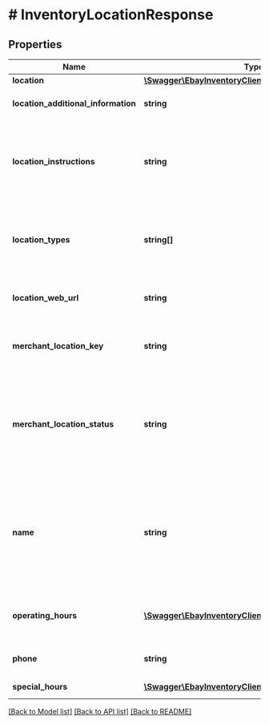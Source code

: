# # InventoryLocationResponse

## Properties

Name | Type | Description | Notes
------------ | ------------- | ------------- | -------------
**location** | [**\Swagger\EbayInventoryClient\Model\Location**](Location.md) |  | [optional]
**location_additional_information** | **string** | This text field provides additional information about an inventory location. This field is returned if it is set for the inventory location. Max length: 256 | [optional]
**location_instructions** | **string** | This text field is used by the merchant to provide special pickup instructions for the store location. This field can help create a pleasant and easy pickup experience for In-Store Pickup and Click and Collect orders. If this field was not set up through a createInventoryLocation or a updateInventoryLocation call, eBay will use the default pickup instructions contained in the merchant&#39;s profile. Max length: 1000 | [optional]
**location_types** | **string[]** | This container defines the function of the inventory location. Typically, an inventory location will serve as a store or a warehouse, but in some cases, an inventory location may be both. The location type of an inventory location defaults to WAREHOUSE if a location type is not specified when a merchant creates an inventory location. | [optional]
**location_web_url** | **string** | This text field shows the Website address (URL) associated with the inventory location. This field is returned if defined for the inventory location. Max length: 512 | [optional]
**merchant_location_key** | **string** | The unique identifier of the inventory location. This identifier is set up by the merchant when the inventory location is first created with the createInventoryLocation call. Once this value is set for an inventory location, it cannot be modified. Max length: 36 | [optional]
**merchant_location_status** | **string** | This field indicates whether the inventory location is enabled (inventory can be loaded to location) or disabled (inventory can not be loaded to location). The merchant can use the enableInventoryLocation call to enable an inventory location in disabled status, or the disableInventoryLocation call to disable an inventory location in enabled status. For implementation help, refer to &lt;a href&#x3D;&#39;https://developer.ebay.com/api-docs/sell/inventory/types/api:StatusEnum&#39;&gt;eBay API documentation&lt;/a&gt; | [optional]
**name** | **string** | The name of the inventory location. This name should be a human-friendly name as it will be displayed in In-Store Pickup and Click and Collect listings. For store inventory locations, this field is not required for the createInventoryLocation call, but a store inventory location must have a defined name value before an In-Store Pickup and Click and Collect enabled offer is published. So, if the seller omits this field in the createInventoryLocation call, it will have to be added later through a updateInventoryLocation call. Max length: 1000 | [optional]
**operating_hours** | [**\Swagger\EbayInventoryClient\Model\OperatingHours[]**](OperatingHours.md) | This container shows the regular operating hours for a store location during the days of the week. A dayOfWeekEnum field and an intervals container is shown for each day of the week that the store location is open. | [optional]
**phone** | **string** | The phone number for an inventory location. This field will typically only be set and returned for store locations. Max length: 36 | [optional]
**special_hours** | [**\Swagger\EbayInventoryClient\Model\SpecialHours[]**](SpecialHours.md) | This container shows the special operating hours for a store location on a specific date or dates. | [optional]

[[Back to Model list]](../../README.md#models) [[Back to API list]](../../README.md#endpoints) [[Back to README]](../../README.md)
